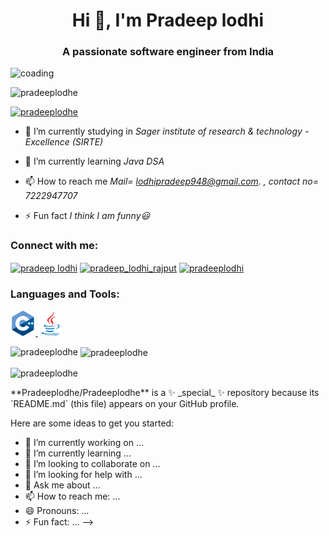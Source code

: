 

<h1 align="center">Hi 👋, I'm Pradeep lodhi</h1>
<h3 align="center">A passionate software engineer from India</h3>
<img align ="right "alt ="coading"width="400"src="https://user-images.githubusercontent.com/55389276/140866485-8fb1c876-9a8f-4d6a-98dc-08c4981eaf70.gif">
<p align="left"> <img src="https://komarev.com/ghpvc/?username=pradeeplodhe&label=Profile%20views&color=0e75b6&style=flat" alt="pradeeplodhe" /> </p>

<p align="left"> <a href="https://github.com/ryo-ma/github-profile-trophy"><img src="https://github-profile-trophy.vercel.app/?username=pradeeplodhe" alt="pradeeplodhe" /></a> </p>

- 🔭 I’m currently studying in *Sager institute of research & technology -Excellence (SIRTE)*

- 🌱 I’m currently learning *Java DSA*

- 📫 How to reach me *Mail= lodhipradeep948@gmail.com. , contact no= 7222947707*

- ⚡ Fun fact *I think I am funny😃*

<h3 align="left">Connect with me:</h3>
<p align="left">
<a href="https://linkedin.com/in/pradeep lodhi" target="blank"><img align="center" src="https://raw.githubusercontent.com/rahuldkjain/github-profile-readme-generator/master/src/images/icons/Social/linked-in-alt.svg" alt="pradeep lodhi" height="30" width="40" /></a>
<a href="https://instagram.com/pradeep_lodhi_rajput" target="blank"><img align="center" src="https://raw.githubusercontent.com/rahuldkjain/github-profile-readme-generator/master/src/images/icons/Social/instagram.svg" alt="pradeep_lodhi_rajput" height="30" width="40" /></a>
<a href="https://www.leetcode.com/pradeeplodhi" target="blank"><img align="center" src="https://raw.githubusercontent.com/rahuldkjain/github-profile-readme-generator/master/src/images/icons/Social/leet-code.svg" alt="pradeeplodhi" height="30" width="40" /></a>
</p>

<h3 align="left">Languages and Tools:</h3>
<p align="left"> <a href="https://www.w3schools.com/cpp/" target="_blank" rel="noreferrer"> <img src="https://raw.githubusercontent.com/devicons/devicon/master/icons/cplusplus/cplusplus-original.svg" alt="cplusplus" width="40" height="40"/> </a> <a href="https://www.java.com" target="_blank" rel="noreferrer"> <img src="https://raw.githubusercontent.com/devicons/devicon/master/icons/java/java-original.svg" alt="java" width="40" height="40"/> </a> </p>

<p><img align="left" src="https://github-readme-stats.vercel.app/api/top-langs?username=pradeeplodhe&show_icons=true&locale=en&layout=compact" alt="pradeeplodhe" /></p>

<p>&nbsp;<img align="center" src="https://github-readme-stats.vercel.app/api?username=pradeeplodhe&show_icons=true&locale=en" alt="pradeeplodhe" /></p>

<p><img align="center" src="https://github-readme-streak-stats.herokuapp.com/?user=pradeeplodhe&" alt="pradeeplodhe" /></p>
**Pradeeplodhe/Pradeeplodhe** is a ✨ _special_ ✨ repository because its `README.md` (this file) appears on your GitHub profile.

Here are some ideas to get you started:

- 🔭 I’m currently working on ...
- 🌱 I’m currently learning ...
- 👯 I’m looking to collaborate on ...
- 🤔 I’m looking for help with ...
- 💬 Ask me about ...
- 📫 How to reach me: ...
- 😄 Pronouns: ...
- ⚡ Fun fact: ...
-->
